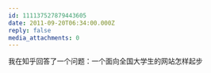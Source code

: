 ```yaml
---
id: 111137527879443605
date: 2011-09-20T06:34:00.000Z
reply: false
media_attachments: 0
---
```


我在知乎回答了一个问题：一个面向全国大学生的网站怎样起步 ​​​​


